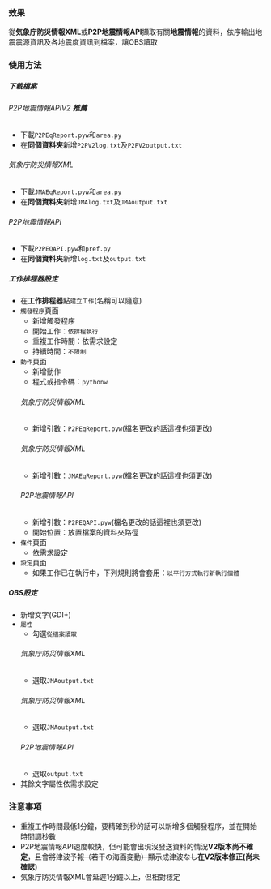 ### 效果

從**気象庁防災情報XML**或**P2P地震情報API**擷取有關**地震情報**的資料，依序輸出地震震源資訊及各地震度資訊到檔案，讓OBS讀取

### 使用方法

##### 下載檔案
###### P2P地震情報APIV2 **推薦**
* 下載`P2PEqReport.pyw`和`area.py`
* 在**同個資料夾**新增`P2PV2log.txt`及`P2PV2output.txt`
###### 気象庁防災情報XML
* 下載`JMAEqReport.pyw`和`area.py`
* 在**同個資料夾**新增`JMAlog.txt`及`JMAoutput.txt`
###### P2P地震情報API
* 下載`P2PEQAPI.pyw`和`pref.py`
* 在**同個資料夾**新增`log.txt`及`output.txt`

##### 工作排程器設定
* 在**工作排程器**點`建立工作`(名稱可以隨意)
* `觸發程序`頁面
    * 新增觸發程序
    * 開始工作：`依排程執行`
    * 重複工作時間：依需求設定
    * 持續時間：`不限制`
* `動作`頁面
    * 新增動作
    * 程式或指令碼：`pythonw`
    ###### 気象庁防災情報XML
    * 新增引數：`P2PEqReport.pyw`(檔名更改的話這裡也須更改)
    ###### 気象庁防災情報XML
    * 新增引數：`JMAEqReport.pyw`(檔名更改的話這裡也須更改)
    ###### P2P地震情報API
    * 新增引數：`P2PEQAPI.pyw`(檔名更改的話這裡也須更改)
    * 開始位置：放置檔案的資料夾路徑
* `條件`頁面
    * 依需求設定
* `設定`頁面
    * 如果工作已在執行中，下列規則將會套用：`以平行方式執行新執行個體`

##### OBS設定
* 新增文字(GDI+)
* `屬性`
    * 勾選`從檔案讀取`
    ###### 気象庁防災情報XML
    * 選取`JMAoutput.txt`
    ###### 気象庁防災情報XML
    * 選取`JMAoutput.txt`
    ###### P2P地震情報API
    * 選取`output.txt`
* 其餘文字屬性依需求設定

### 注意事項
* 重複工作時間最低1分鐘，要精確到秒的話可以新增多個觸發程序，並在開始時間調秒數
* P2P地震情報API速度較快，但可能會出現沒發送資料的情況**V2版本尚不確定**，~~且會將津波予報（若干の海面変動）顯示成津波なし~~**在V2版本修正(尚未確認)**
* 気象庁防災情報XML會延遲1分鐘以上，但相對穩定
